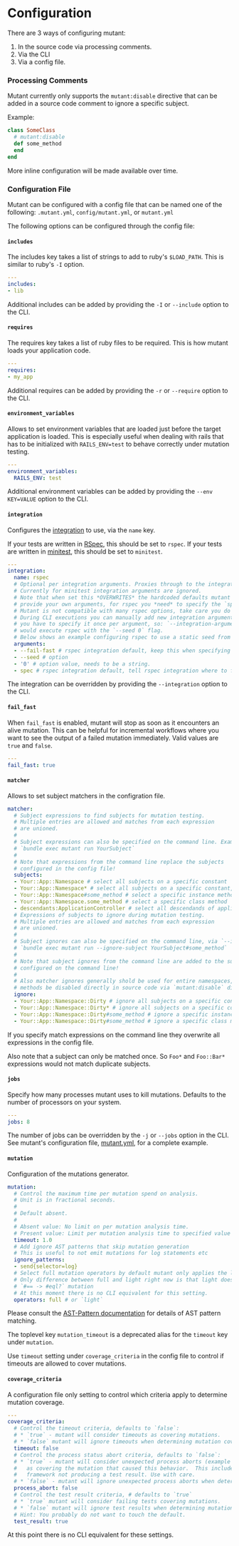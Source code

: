 # Configuration

There are 3 ways of configuring mutant:

1. In the source code via processing comments.
2. Via the CLI
3. Via a config file.

### Processing Comments

Mutant currently only supports the `mutant:disable` directive that can be added in a
source code comment to ignore a specific subject.

Example:

```ruby
class SomeClass
  # mutant:disable
  def some_method
  end
end
```

More inline configuration will be made available over time.

### Configuration File

Mutant can be configured with a config file that can be named one of the following: `.mutant.yml`, `config/mutant.yml`, or `mutant.yml`

The following options can be configured through the config file:

#### `includes`

The includes key takes a list of strings to add to ruby's `$LOAD_PATH`. This is similar to ruby's `-I` option.

```yml
---
includes:
- lib
```

Additional includes can be added by providing the `-I` or `--include` option to the CLI.

#### `requires`

The requires key takes a list of ruby files to be required. This is how mutant loads your application code.

```yml
---
requires:
- my_app
```

Additional requires can be added by providing the `-r` or `--require` option to the CLI.

#### `environment_variables`

Allows to set environment variables that are loaded just before the target application is
loaded. This is especially useful when dealing with rails that has to be initialized with
`RAILS_ENV=test` to behave correctly under mutation testing.

```yml
---
environment_variables:
  RAILS_ENV: test
```

Additional environment variables can be added by providing the `--env KEY=VALUE` option to the CLI.

#### `integration`

Configures the [integration](/docs/integration.md) to use, via the `name` key.

If your tests are written in [RSpec](https://rspec.info/), this should be set to `rspec`.
If your tests are written in [minitest](https://github.com/seattlerb/minitest), this should be set to `minitest`.

```yml
---
integration:
  name: rspec
  # Optional per integration arguments. Proxies through to the integrations native CLI processor.
  # Currently for minitest integration arguments are ignored.
  # Note that when set this *OVERWRITES* the hardcoded defaults mutant provides. So should you
  # provide your own arguments, for rspec you *need* to specify the `spec` directory at a minimum.
  # Mutant is not compatible with many rspec options, take care you do not violate mutants invariants.
  # During CLI executions you can manually add new integration arguments via `--integration-argument`,
  # you have to specify it once per argument, so: `--integration-argument seed --integration-argument 0`
  # would execute rspec with the `--seed 0` flag.
  # Below shows an example configuring rspec to use a static seed from the config file.
  arguments:
  - --fail-fast # rspec integration default, keep this when specifying manual options!
  - --seed # option
  - '0' # option value, needs to be a string.
  - spec # rspec integration default, tell rspec integration where to find specs
```

The integration can be overridden by providing the `--integration` option to the CLI.

#### `fail_fast`

When `fail_fast` is enabled, mutant will stop as soon as it encounters an alive mutation. This can be helpful for incremental workflows where you want to see the output of a failed mutation immediately. Valid values are `true` and `false`.

```yml
---
fail_fast: true
```

#### `matcher`

Allows to set subject matchers in the configration file.

```yml
matcher:
  # Subject expressions to find subjects for mutation testing.
  # Multiple entries are allowed and matches from each expression
  # are unioned.
  #
  # Subject expressions can also be specified on the command line. Example:
  # `bundle exec mutant run YourSubject`
  #
  # Note that expressions from the command line replace the subjects
  # configured in the config file!
  subjects:
  - Your::App::Namespace # select all subjects on a specific constant
  - Your::App::Namespace* # select all subjects on a specific constant, recursively
  - Your::App::Namespace#some_method # select a specific instance method
  - Your::App::Namespace.some_method # select a specific class method
  - descendants:ApplicationController # select all descendands of application controller (and itself)
  # Expressions of subjects to ignore during mutation testing.
  # Multiple entries are allowed and matches from each expression
  # are unioned.
  #
  # Subject ignores can also be specified on the command line, via `--ignore-subject`. Example:
  # `bundle exec mutant run --ignore-subject YourSubject#some_method`
  #
  # Note that subject ignores from the command line are added to the subject ignores
  # configured on the command line!
  #
  # Also matcher ignores generally shold be used for entire namespaces, and individual
  # methods be disabled directly in source code via `mutant:disable` directives.
  ignore:
  - Your::App::Namespace::Dirty # ignore all subjects on a specific constant
  - Your::App::Namespace::Dirty* # ignore all subjects on a specific constant, recursively
  - Your::App::Namespace::Dirty#some_method # ignore a specific instance method
  - Your::App::Namespace::Dirty#some_method # ignore a specific class method
```

If you specify match expressions on the command line they overwrite all expressions
in the config file.

Also note that a subject can only be matched once. So `Foo*` and `Foo::Bar*` expressions
would not match duplicate subjects.

#### `jobs`

Specify how many processes mutant uses to kill mutations. Defaults to the number of processors on your system.

```yml
---
jobs: 8
```

The number of jobs can be overridden by the `-j` or `--jobs` option in the CLI.
See mutant's configuration file, [mutant.yml](/mutant.yml), for a complete example.

#### `mutation`

Configuration of the mutations generator.

```yml
mutation:
  # Control the maximum time per mutation spend on analysis.
  # Unit is in fractional seconds.
  #
  # Default absent.
  #
  # Absent value: No limit on per mutation analysis time.
  # Present value: Limit per mutation analysis time to specified value in seconds.
  timeout: 1.0
  # Add ignore AST patterns that skip mutation generation
  # This is useful to not emit mutations for log statements etc
  ignore_patterns:
  - send{selector=log}
  # Select full mutation operators by default mutant only applies the light set
  # Only difference between full and light right now is that light does not apply
  # `#== -> #eql?` mutation
  # At this moment there is no CLI equivalent for this setting.
  operators: full # or `light`
```

Please consult the [AST-Pattern documentation](/docs/ast-pattern.md) for details of AST pattern
matching.

The toplevel key `mutation_timeout` is a deprecated alias for the `timeout` key under `mutation`.

Use `timeout` setting under `coverage_criteria` in the config file to control
if timeouts are allowed to cover mutations.

#### `coverage_criteria`

A configuration file only setting to control which criteria apply to determine mutation coverage.

```yml
---
coverage_criteria:
  # Control the timeout criteria, defaults to `false`:
  # * `true` - mutant will consider timeouts as covering mutations.
  # * `false` mutant will ignore timeouts when determining mutation coverage.
  timeout: false
  # Control the process status abort criteria, defaults to `false`:
  # * `true` - mutant will consider unexpected process aborts (example segfaults)
  #   as covering the mutation that caused this behavior.  This includes bugs in the test
  #   framework not producing a test result. Use with care.
  # * `false` - mutant will ignore unexpected process aborts when determining coverage.
  process_abort: false
  # Control the test result criteria, # defaults to `true`
  # * `true` mutant will consider failing tests covering mutations.
  # * `false` mutant will ignore test results when determining mutation coverage.
  # Hint: You probably do not want to touch the default.
  test_result: true
```

At this point there is no CLI equivalent for these settings.
